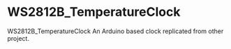 # WS2812B_TemperatureClock
WS2812B_TemperatureClock An Arduino based clock replicated from other project.
